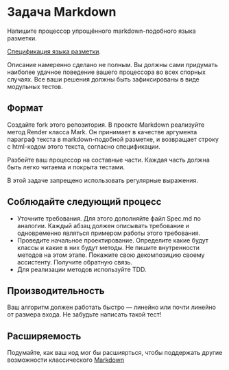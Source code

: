 # Задача Markdown 

Напишите процессор упрощённого markdown-подобного языка разметки.

[Спецификация языка разметки](Spec.md).

Описание намеренно сделано не полным.
Вы должны сами придумать наиболее удачное поведение вашего процессора во всех спорных случаях.
Все ваши решения должны быть зафиксированы в виде модульных тестов.

## Формат

Создайте fork этого репозитория. В проекте Markdown реализуйте метод Render класса Mark. Он принимает в качестве аргумента параграф текста в markdown-подобной разметке, и возвращает строку с html-кодом этого текста, согласно спецификации.

Разбейте ваш процессор на составные части. Каждая часть должна быть легко читаема и покрыта тестами.

В этой задаче запрещено использовать регулярные выражения.

## Соблюдайте следующий процесс

* Уточните требования. Для этого дополняйте файл Spec.md по аналогии. 
Каждый абзац должен описывать требование и одновременно являться примером работы этого требования.
* Проведите начальное проектирование. Определите какие будут классы и какие в них будут методы. 
Не пишите внутренности методов на этом этапе. Покажите свою декомпозицию своему ассистенту. Получите обратную связь.
* Для реализации методов используйте TDD.

## Производительность

Ваш алгоритм должен работать быстро — линейно или почти линейно от размера входа. Не забудьте написать такой тест!

## Расширяемость

Подумайте, как ваш код мог бы расшиярться, чтобы поддержать другие возможности классического [Markdown](https://daringfireball.net/projects/markdown/syntax)

